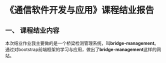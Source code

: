 # 《通信软件开发与应用》课程结业报告
## 一、 课程结业内容
本次结业作业我主要做的是一个桥梁检测管理系统，叫**bridge-management**。通过对bootstrap前端框架的学习与应用，做出了**bridge-management**这样的网站。

